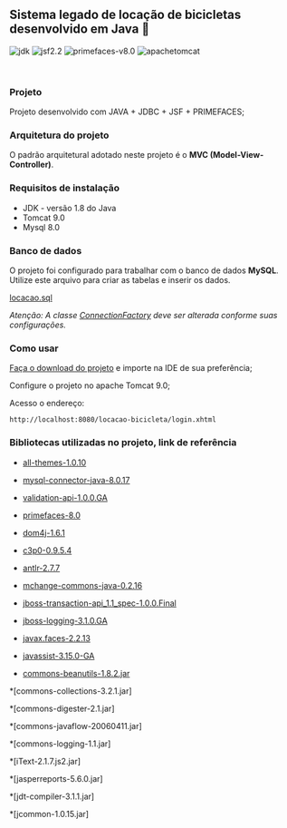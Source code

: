 ## Sistema legado de locação de bicicletas desenvolvido em Java 🚀

![jdk](https://img.shields.io/badge/-JDK%201.8-green)
![jsf2.2](https://img.shields.io/badge/-JSF%202.2-green)
![primefaces-v8.0](https://img.shields.io/badge/-PRIMEFACES%208.0-blue)
![apachetomcat](https://img.shields.io/badge/-apache%20tomcat%20v9.0-yellowgreen)

<br>

### Projeto
Projeto desenvolvido com JAVA + JDBC + JSF + PRIMEFACES;

### Arquitetura do projeto
O padrão arquitetural adotado neste projeto é o **MVC (Model-View-Controller)**. 

### Requisitos de instalação
* JDK - versão 1.8 do Java
* Tomcat 9.0
* Mysql 8.0

### Banco de dados
O projeto foi configurado para trabalhar com o banco de dados **MySQL**. Utilize este arquivo para criar as tabelas e inserir os dados.

[locacao.sql](https://gist.github.com/ollinmagno/aa539516f97a839bcd4dbe0b46363f83)

*Atenção: A classe [ConnectionFactory](https://github.com/ollinmagno/locacao-bicicleta/blob/master/src/br/com/locacao/dao/ConnectionFactory.java) deve ser alterada conforme suas configurações.*


### Como usar
[Faça o download do projeto](https://github.com/ollinmagno/locacao-bicicleta/archive/refs/heads/master.zip) e importe na IDE de sua preferência;

Configure o projeto no apache Tomcat 9.0;

Acesso o endereço:

	http://localhost:8080/locacao-bicicleta/login.xhtml

### Bibliotecas utilizadas no projeto, link de referência 
* [all-themes-1.0.10](https://mvnrepository.com/artifact/org.primefaces.themes/all-themes/1.0.10)

* [mysql-connector-java-8.0.17](https://mvnrepository.com/artifact/mysql/mysql-connector-java/8.0.17)

* [validation-api-1.0.0.GA](https://mvnrepository.com/artifact/javax.validation/validation-api/1.0.0.GA)

* [primefaces-8.0](https://mvnrepository.com/artifact/org.primefaces/primefaces/8.0)

* [dom4j-1.6.1](https://mvnrepository.com/artifact/dom4j/dom4j/1.6.1)

* [c3p0-0.9.5.4](https://mvnrepository.com/artifact/com.mchange/c3p0/0.9.5.4)

* [antlr-2.7.7](https://mvnrepository.com/artifact/antlr/antlr/2.7.7)

* [mchange-commons-java-0.2.16](https://mvnrepository.com/artifact/com.mchange/mchange-commons-java/0.2.16)

* [jboss-transaction-api_1.1_spec-1.0.0.Final](https://mvnrepository.com/artifact/org.jboss.spec.javax.transaction/jboss-transaction-api_1.1_spec/1.0.0.Final)

* [jboss-logging-3.1.0.GA](https://mvnrepository.com/artifact/org.jboss.logging/jboss-logging/3.1.0.GA)

* [javax.faces-2.2.13](https://mvnrepository.com/artifact/org.glassfish/javax.faces/2.2.13)

* [javassist-3.15.0-GA](https://mvnrepository.com/artifact/org.javassist/javassist/3.15.0-GA)

* [commons-beanutils-1.8.2.jar](https://mvnrepository.com/artifact/commons-beanutils/commons-beanutils/1.8.2)

*[commons-collections-3.2.1.jar]

*[commons-digester-2.1.jar]

*[commons-javaflow-20060411.jar]

*[commons-logging-1.1.jar]

*[iText-2.1.7.js2.jar]

*[jasperreports-5.6.0.jar]

*[jdt-compiler-3.1.1.jar]

*[jcommon-1.0.15.jar]
